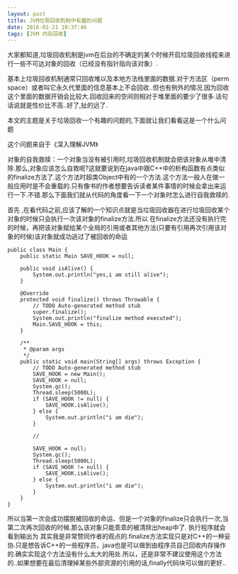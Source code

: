 ```yaml
---
layout: post
title: JVM垃圾回收机制中有趣的问题
date: 2016-02-21 10:37:46
tags: [JVM 内存回收]
---
```


大家都知道,垃圾回收机制是jvm在后台的不确定的某个时候开启垃圾回收线程来进行一些不可达对象的回收（已经没有指针指向该对象）.

基本上垃圾回收机制通常只回收堆以及本地方法栈里面的数据.对于方法区（perm space）或者叫它永久代里面的信息基本上不会回收..但也有例外的情况.因为回收这个里面的数据开销会比较大.回收回来的空间则相对于堆里面的要少了很多.话句话说就是性价比不高..好了,扯的远了.

<!-- more -->

本文的主题是关于垃圾回收一个有趣的问题的,下面就让我们看看这是一个什么问题

这个问题来自于《深入理解JVM》

对象的自我救赎：一个对象当没有被引用时,垃圾回收机制就会把该对象从堆中清除.那么,对象应该怎么自救呢?这就要说到在java中跟C++中的析构函数有点类似的finalize方法了.这个方法时超类Object中有的一个方法.这个方法一般人在做一般应用时是不会重载的.只有像书的作者想要告诉读者某件事情的时候会拿出来运行一下.不错.那么下面我们就从代码的角度看一下一个对象时怎么进行自我救赎的.

首先 ,在看代码之前,应该了解的一个知识点就是当垃圾回收器在进行垃圾回收某个对象的时候只会执行一次该对象的finalize方法.所以 在finalize方法还没有执行完的时候，再把该对象赋给某个全局的引用或者其他方法(只要有引用再次引用该对象的时候)该对象就成功逃过了被回收的命运

	public class Main {  
	    public static Main SAVE_HOOK = null;  

	    public void isAlive() {  
	        System.out.println("yes,i am still alive");  
	    }  

	    @Override  
	    protected void finalize() throws Throwable {  
	        // TODO Auto-generated method stub  
	        super.finalize();  
	        System.out.println("finalize method executed");  
	        Main.SAVE_HOOK = this;  
	    }  

	    /**
	     * @param args
	     */  
	    public static void main(String[] args) throws Exception {  
	        // TODO Auto-generated method stub  
	        SAVE_HOOK = new Main();  
	        SAVE_HOOK = null;  
	        System.gc();  
	        Thread.sleep(5000L);  
	        if (SAVE_HOOK != null) {  
	            SAVE_HOOK.isAlive();  
	        } else {  
	            System.out.println("i am die");  
	        }  

	        //  

	        SAVE_HOOK = null;  
	        System.gc();  
	        Thread.sleep(5000L);  
	        if (SAVE_HOOK != null) {  
	            SAVE_HOOK.isAlive();  
	        } else {  
	            System.out.println("i am die");  
	        }  
	    }  
	}

所以当第一次会成功摆脱被回收的命运、但是一个对象的finalize只会执行一次,当第二次再次回收的时候.那么该对象只能乖乖的被清除出heap中了.
执行程序就会看到输出为
其实我是非常赞同作者的观点的.finalize方法实现只是对C++的一种妥协.只是想告诉C++的一些程序员，java也是可以做到由程序员自己回收内存操作的.确实实现这个方法没有什么太大的用处.所以，还是非常不建议使用这个方法的..如果想要在最后清理掉某些外部资源的引用的话,finally代码块可以做的更好..
